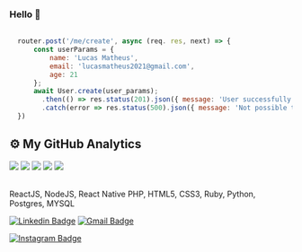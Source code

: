 ### Hello 👋

```js
  
  router.post('/me/create', async (req. res, next) => {
      const userParams = {
          name: 'Lucas Matheus',
          email: 'lucasmatheus2021@gmail.com',
          age: 21
      };
      await User.create(user_params);
        .then(() => res.status(201).json({ message: 'User successfully created' }))
        .catch(error => res.status(500).json({ message: 'Not possible to save user' }));
  })

```

## ⚙️  My GitHub Analytics

![](http://github-profile-summary-cards.vercel.app/api/cards/profile-details?username=sirlucasm&theme=github_dark)
![](http://github-profile-summary-cards.vercel.app/api/cards/repos-per-language?username=sirlucasm&theme=github_dark)
![](http://github-profile-summary-cards.vercel.app/api/cards/most-commit-language?username=sirlucasm&theme=github_dark)
![](http://github-profile-summary-cards.vercel.app/api/cards/stats?username=sirlucasm&theme=github_dark)
![](http://github-profile-summary-cards.vercel.app/api/cards/productive-time?username=sirlucasm&theme=github_dark&utcOffset=-3)


<br/> ReactJS, NodeJS, React Native PHP, HTML5, CSS3, Ruby, Python, Postgres, MYSQL

[![Linkedin Badge](https://img.shields.io/badge/-sirlucasm-blue?style=flat-square&logo=Linkedin&logoColor=white&link=https://www.linkedin.com/in/sirlucasm//)](https://www.linkedin.com/in/sirlucasm/)
[![Gmail Badge](https://img.shields.io/badge/-lucasmatheus2021@gmail.com-c14438?style=flat-square&logo=Gmail&logoColor=white)](https://accounts.google.com/signin/v2/identifier?service=mail&passive=true&rm=false&continue=https%3A%2F%2Fmail.google.com%2Fmail%2F&ss=1&scc=1&ltmpl=default&ltmplcache=2&emr=1&osid=1&flowName=GlifWebSignIn&flowEntry=ServiceLogin)

[![Instagram Badge](https://img.shields.io/badge/@sirlucasm-%23E4405F.svg?style=flat&logo=instagram&logoColor=white&link=https://www.instagram.com/cleitonnnnnn//)](https://www.instagram.com/sirlucasm/)

<!--
**sirlucasm/me** is a ✨ _special_ ✨ repository because its `README.md` (this file) appears on your GitHub profile.

Here are some ideas to get you started:

- 🔭 I’m currently working on ...
- 🌱 I’m currently learning ...
- 👯 I’m looking to collaborate on ...
- 🤔 I’m looking for help with ...
- 💬 Ask me about ...
- 📫 How to reach me: ...
- 😄 Pronouns: ...
- ⚡ Fun fact: ...
-->
